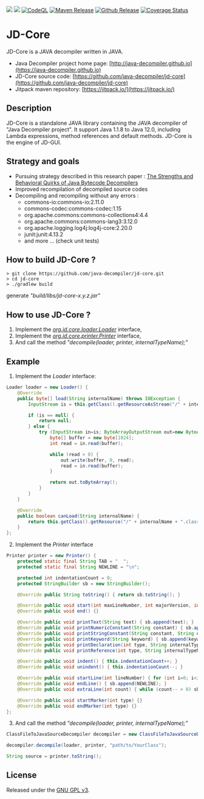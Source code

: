 [![](https://jitpack.io/v/nbauma109/jd-core.svg)](https://jitpack.io/#nbauma109/jd-core)
[![](https://jitci.com/gh/nbauma109/jd-core/svg)](https://jitci.com/gh/nbauma109/jd-core)
[![CodeQL](https://github.com/nbauma109/jd-core/actions/workflows/codeql-analysis.yml/badge.svg?branch=master)](https://github.com/nbauma109/jd-core/actions/workflows/codeql-analysis.yml)
[![Maven Release](https://github.com/nbauma109/jd-core/actions/workflows/maven.yml/badge.svg)](https://github.com/nbauma109/jd-core/actions/workflows/maven.yml)
[![Github Release](https://github.com/nbauma109/jd-core/actions/workflows/release.yml/badge.svg)](https://github.com/nbauma109/jd-core/actions/workflows/release.yml)
[![Coverage Status](https://codecov.io/gh/nbauma109/jd-core/branch/master/graph/badge.svg)](https://app.codecov.io/gh/nbauma109/jd-core)

# JD-Core

JD-Core is a JAVA decompiler written in JAVA.

- Java Decompiler project home page:
[http://java-decompiler.github.io](https://java-decompiler.github.io)
- JD-Core source code:
[https://github.com/java-decompiler/jd-core](https://github.com/java-decompiler/jd-core)
- Jitpack maven repository:
[https://jitpack.io/](https://jitpack.io/)

## Description
JD-Core is a standalone JAVA library containing the JAVA decompiler of
"Java Decompiler project". It support Java 1.1.8 to Java 12.0,
including Lambda expressions, method references and default methods.
JD-Core is the engine of JD-GUI.

## Strategy and goals 

- Pursuing strategy described in this research paper : 
[The Strengths and Behavioral Quirks of Java Bytecode Decompilers](https://www.researchgate.net/profile/Cesar_Soto-Valero/publication/334465294_The_Strengths_and_Behavioral_Quirks_of_Java_Bytecode_Decompilers/links/ )
- Improved recompilation of decompiled source codes
- Decompiling and recompiling without any errors :
    - commons-io:commons-io:2.11.0
    - commons-codec:commons-codec:1.15
    - org.apache.commons:commons-collections4:4.4
    - org.apache.commons:commons-lang3:3.12.0
    - org.apache.logging.log4j:log4j-core:2.20.0
    - junit:junit:4.13.2
    - and more ... (check unit tests)

## How to build JD-Core ?
```
> git clone https://github.com/java-decompiler/jd-core.git
> cd jd-core
> ./gradlew build
```
generate _"build/libs/jd-core-x.y.z.jar"_

## How to use JD-Core ?

1. Implement the
_[org.jd.core.loader.Loader](https://github.com/java-decompiler/jd-core/blob/master/src/main/java/org/jd/core/v1/api/loader/Loader.java)_
interface,
2. Implement the
_[org.jd.core.printer.Printer](https://github.com/java-decompiler/jd-core/blob/master/src/main/java/org/jd/core/v1/api/printer/Printer.java)_
interface,
3. And call the method _"decompile(loader, printer, internalTypeName);"_

## Example

1. Implement the _Loader_ interface:
```java
Loader loader = new Loader() {
    @Override
    public byte[] load(String internalName) throws IOException {
        InputStream is = this.getClass().getResourceAsStream("/" + internalName + ".class");

        if (is == null) {
            return null;
        } else {
            try (InputStream in=is; ByteArrayOutputStream out=new ByteArrayOutputStream()) {
                byte[] buffer = new byte[1024];
                int read = in.read(buffer);

                while (read > 0) {
                    out.write(buffer, 0, read);
                    read = in.read(buffer);
                }

                return out.toByteArray();
            }
        }
    }

    @Override
    public boolean canLoad(String internalName) {
        return this.getClass().getResource("/" + internalName + ".class") != null;
    }
};
```

2. Implement the _Printer_ interface
```java
Printer printer = new Printer() {
    protected static final String TAB = "  ";
    protected static final String NEWLINE = "\n";

    protected int indentationCount = 0;
    protected StringBuilder sb = new StringBuilder();

    @Override public String toString() { return sb.toString(); }

    @Override public void start(int maxLineNumber, int majorVersion, int minorVersion) {}
    @Override public void end() {}

    @Override public void printText(String text) { sb.append(text); }
    @Override public void printNumericConstant(String constant) { sb.append(constant); }
    @Override public void printStringConstant(String constant, String ownerInternalName) { sb.append(constant); }
    @Override public void printKeyword(String keyword) { sb.append(keyword); }
    @Override public void printDeclaration(int type, String internalTypeName, String name, String descriptor) { sb.append(name); }
    @Override public void printReference(int type, String internalTypeName, String name, String descriptor, String ownerInternalName) { sb.append(name); }

    @Override public void indent() { this.indentationCount++; }
    @Override public void unindent() { this.indentationCount--; }

    @Override public void startLine(int lineNumber) { for (int i=0; i<indentationCount; i++) sb.append(TAB); }
    @Override public void endLine() { sb.append(NEWLINE); }
    @Override public void extraLine(int count) { while (count-- > 0) sb.append(NEWLINE); }

    @Override public void startMarker(int type) {}
    @Override public void endMarker(int type) {}
};
```

3. And call the method _"decompile(loader, printer, internalTypeName);"_
```java
ClassFileToJavaSourceDecompiler decompiler = new ClassFileToJavaSourceDecompiler();

decompiler.decompile(loader, printer, "path/to/YourClass");

String source = printer.toString();
```

## License
Released under the [GNU GPL v3](LICENSE).
